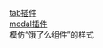 [tab插件](http://book.jirengu.com/jirengu-inc/jrg-renwu11/homework/%E5%88%98%E5%AE%87%E8%B6%85/%E8%BF%9B%E9%98%B6/tab.html)  
[modal插件](http://book.jirengu.com/jirengu-inc/jrg-renwu11/homework/%E5%88%98%E5%AE%87%E8%B6%85/%E8%BF%9B%E9%98%B6/modal.html)  
模仿“饿了么组件”的样式